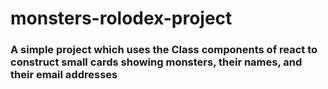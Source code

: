 # monsters-rolodex-project

### A simple project which uses the Class components of react to construct small cards showing monsters, their names, and their email addresses
